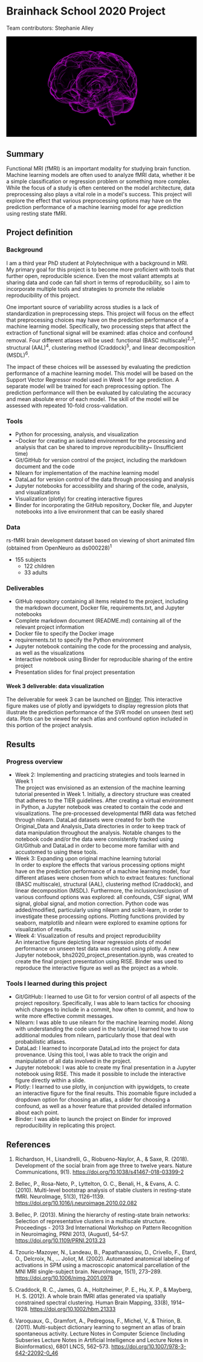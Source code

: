 # Brainhack School 2020 Project

Team contributors: Stephanie Alley

![Brain visual](images/brain-image.jpg)

## Summary
Functional MRI (fMRI) is an important modality for studying brain function. Machine learning models are often used to analyze fMRI data, whether it be a simple classification or regression problem or something more complex. While the focus of a study is often centered on the model architecture, data preprocessing also plays a vital role in a model's success. This project will explore the effect that various preprocessing options may have on the prediction performance of a machine learning model for age prediction using resting state fMRI.

## Project definition

### Background
I am a third year PhD student at Polytechnique with a background in MRI. My primary goal for this project is to become more proficient with tools that further open, reproducible science. Even the most valiant attempts at sharing data and code can fall short in terms of reproducibility, so I aim to incorporate multiple tools and strategies to promote the reliable reproducibility of this project.

One important source of variability across studies is a lack of standardization in preprocessing steps. This project will focus on the effect that preprocessing choices may have on the prediction performance of a machine learning model. Specifically, two processing steps that affect the extraction of functional signal will be examined: atlas choice and confound removal. Four different atlases will be used: functional (BASC multiscale)<sup>2,3</sup>, structural (AAL)<sup>4</sup>, clustering method (Craddock)<sup>5</sup>, and linear decomposition (MSDL)<sup>6</sup>.

The impact of these choices will be assessed by evaluating the prediction performance of a machine learning model. This model will be based on the Support Vector Regressor model used in Week 1 for age prediction. A separate model will be trained for each preprocessing option. The prediction performance will then be evaluated by calculating the accuracy and mean absolute error of each model. The skill of the model will be assessed with repeated 10-fold cross-validation.

### Tools
* Python for processing, analysis, and visualization
* ~Docker for creating an isolated environment for the processing and analysis that can be shared to improve reproducibility~ (Insufficient time)
* Git/GitHub for version control of the project, including the markdown document and the code
* Nilearn for implementation of the machine learning model
* DataLad for version control of the data through processing and analysis
* Jupyter notebooks for accessibility and sharing of the code, analysis, and visualizations
* Visualization (plotly) for creating interactive figures
* Binder for incorporating the GitHub repository, Docker file, and Jupyter notebooks into a live environment that can be easily shared

### Data
rs-fMRI brain development dataset based on viewing of short animated film (obtained from OpenNeuro as ds000228)<sup>1</sup>
* 155 subjects
  * 122 children
  * 33 adults

### Deliverables
* GitHub repository containing all items related to the project, including the markdown document, Docker file, requirements.txt, and Jupyter notebooks
* Complete markdown document (README.md) containing all of the relevant project information
* Docker file to specify the Docker image
* requirements.txt to specify the Python environment
* Jupyter notebook containing the code for the processing and analysis, as well as the visualizations
* Interactive notebook using Binder for reproducible sharing of the entire project
* Presentation slides for final project presentation

#### Week 3 deliverable: data visualization
The deliverable for week 3 can be launched on [Binder](https://mybinder.org/v2/gh/stephaniealley/stephaniealley_bhs2020_data_visualization/master). This interactive figure makes use of plotly and ipywidgets to display regression plots that illustrate the prediction performance of the SVR model on unseen (test set) data. Plots can be viewed for each atlas and confound option included in this portion of the project analysis.

## Results

### Progress overview
* Week 2: Implementing and practicing strategies and tools learned in Week 1</br>
The project was envisioned as an extension of the machine learning tutorial presented in Week 1. Initially, a directory structure was created that adheres to the TIER guidelines. After creating a virtual environment in Python, a Jupyter notebook was created to contain the code and visualizations. The pre-processed developmental fMRI data was fetched through nilearn. DataLad datasets were created for both the Original_Data and Analysis_Data directories in order to keep track of data manipulation throughout the analysis. Notable changes to the notebook code and/or the data were consistently tracked using Git/Github and DataLad in order to become more familiar with and accustomed to using these tools.
* Week 3: Expanding upon original machine learning tutorial</br>
In order to explore the effects that various processing options might have on the prediction performance of a machine learning model, four different atlases were chosen from which to extract features: functional (BASC multiscale), structural (AAL), clustering method (Craddock), and linear decomposition (MSDL). Furthermore, the inclusion/exclusion of various confound options was explored: all confounds, CSF signal, WM signal, global signal, and motion correction. Python code was added/modified, particularly using nilearn and scikit-learn, in order to investigate these processing options. Plotting functions provided by seaborn, matplotlib and nilearn were explored to examine options for visualization of results.
* Week 4: Visualization of results and project reproducibility</br>
An interactive figure depicting linear regression plots of model performance on unseen test data was created using plotly. A new Jupyter notebook, bhs2020_project_presentation.ipynb, was created to create the final project presentation using RISE. Binder was used to reproduce the interactive figure as well as the project as a whole.

### Tools I learned during this project
* Git/GitHub: I learned to use Git to for version control of all aspects of the project repository. Specifically, I was able to learn tactics for choosing which changes to include in a commit, how often to commit, and how to write more effective commit messages.
* Nilearn: I was able to use nilearn for the machine learning model. Along with understanding the code used in the tutorial, I learned how to use additional modules from nilearn, particularly those that deal with probabilistic atlases.
* DataLad: I learned to incorporate DataLad into the project for data provenance. Using this tool, I was able to track the origin and manipulation of all data involved in the project.
* Jupyter notebook: I was able to create my final presentation in a Jupyter notebook using RISE. This made it possible to include the interactive figure directly within a slide.
* Plotly: I learned to use plotly, in conjunction with ipywidgets, to create an interactive figure for the final results. This zoomable figure included a dropdown option for choosing an atlas, a slider for choosing a confound, as well as a hover feature that provided detailed information about each point.
* Binder: I was able to launch the project on Binder for improved reproducibility in replicating this project.

## References
1. Richardson, H., Lisandrelli, G., Riobueno-Naylor, A., & Saxe, R. (2018). Development of the social brain from age three to twelve years. Nature Communications, 9(1). https://doi.org/10.1038/s41467-018-03399-2

2. Bellec, P., Rosa-Neto, P., Lyttelton, O. C., Benali, H., & Evans, A. C. (2010). Multi-level bootstrap analysis of stable clusters in resting-state fMRI. NeuroImage, 51(3), 1126–1139. https://doi.org/10.1016/j.neuroimage.2010.02.082

3. Bellec, P. (2013). Mining the hierarchy of resting-state brain networks: Selection of representative clusters in a multiscale structure. Proceedings - 2013 3rd International Workshop on Pattern Recognition in Neuroimaging, PRNI 2013, (August), 54–57. https://doi.org/10.1109/PRNI.2013.23

4. Tzourio-Mazoyer, N., Landeau, B., Papathanassiou, D., Crivello, F., Etard, O., Delcroix, N., … Joliot, M. (2002). Automated anatomical labeling of activations in SPM using a macroscopic anatomical parcellation of the MNI MRI single-subject brain. NeuroImage, 15(1), 273–289. https://doi.org/10.1006/nimg.2001.0978

5. Craddock, R. C., James, G. A., Holtzheimer, P. E., Hu, X. P., & Mayberg, H. S. (2012). A whole brain fMRI atlas generated via spatially constrained spectral clustering. Human Brain Mapping, 33(8), 1914–1928. https://doi.org/10.1002/hbm.21333

6. Varoquaux, G., Gramfort, A., Pedregosa, F., Michel, V., & Thirion, B. (2011). Multi-subject dictionary learning to segment an atlas of brain spontaneous activity. Lecture Notes in Computer Science (Including Subseries Lecture Notes in Artificial Intelligence and Lecture Notes in Bioinformatics), 6801 LNCS, 562–573. https://doi.org/10.1007/978-3-642-22092-0_46
